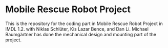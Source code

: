 # Mobile Rescue Robot Project
 This is the repository for the coding part in Mobile Rescue Robot Project in IMDL 1.2. with Niklas Schlüter, Kis Lazar Bence, and Dan Li. Michael Baumgärtner has done the mechanical design and mounting part of the project.
